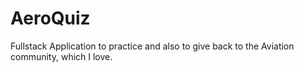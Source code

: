 # AeroQuiz
Fullstack Application to practice and also to give back to the Aviation community, which I love.
